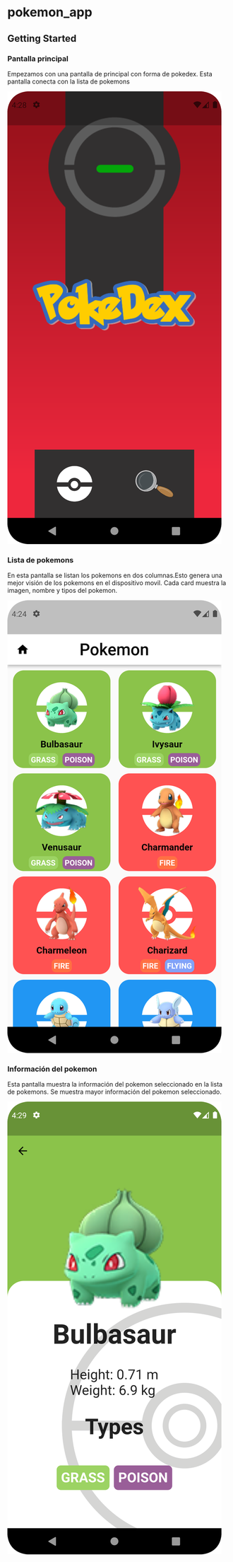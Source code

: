 # pokemon_app

## Getting Started

### Pantalla principal

Empezamos con una pantalla de principal con forma de pokedex. Esta pantalla conecta con la lista de pokemons

![Pantalla principal](pantallas/principal.png)

### Lista de pokemons

En esta pantalla se listan los pokemons en dos columnas.Esto genera una mejor visión de los pokemons en el dispositivo movil. Cada card muestra la imagen, nombre y tipos del pokemon.

![Lista de pokemons](pantallas/pokemon_list.png)

### Información del pokemon

Esta pantalla muestra la información del pokemon seleccionado en la lista de pokemons. Se muestra mayor información del pokemon seleccionado.

![Información del pokemon](pantallas/info_pokemon.png)